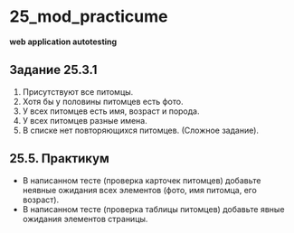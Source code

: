 # 25_mod_practicume
<b>web application autotesting</b>
<br><h2>Задание 25.3.1</h2>
1. Присутствуют все питомцы.
2. Хотя бы у половины питомцев есть фото.
3. У всех питомцев есть имя, возраст и порода.
4. У всех питомцев разные имена.
5. В списке нет повторяющихся питомцев. (Сложное задание).

<h2>25.5. Практикум</h2>
<ul>
<li>В написанном тесте (проверка карточек питомцев) добавьте неявные ожидания всех элементов (фото, имя питомца, его возраст).</li>
<li>В написанном тесте (проверка таблицы питомцев) добавьте явные ожидания элементов страницы.</li>
</ul>
